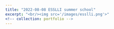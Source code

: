 ```yaml
---
title: "2022-08-08 ESSLLI summer school"
excerpt: "<br/><img src='/images/esslli.png'>"
<!-- collection: portfolio -->
---
```

